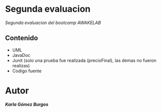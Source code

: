 # Segunda evaluacion 
_Segunda evaluacion del bootcamp AWAKELAB_

## Contenido
* UML
* JavaDoc
* Junit (solo una prueba fue realizada (precioFinal), las demas no fueron realizas)
* Codigo fuente

# Autor 
_**Karla Gómez Burgos**_
